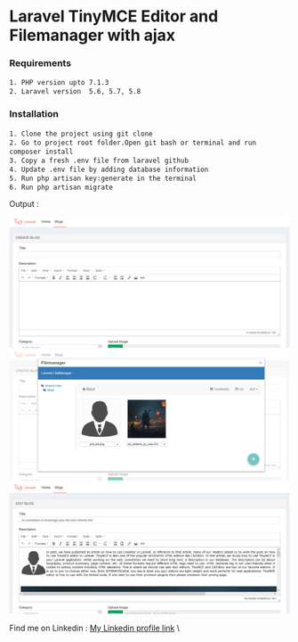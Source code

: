 # Laravel TinyMCE Editor and Filemanager with ajax


### Requirements

    1. PHP version upto 7.1.3    
    2. Laravel version  5.6, 5.7, 5.8

### Installation

    1. Clone the project using git clone   
    2. Go to project root folder.Open git bash or terminal and run  composer install   
    3. Copy a fresh .env file from laravel github    
    4. Update .env file by adding database information    
    5. Run php artisan key:generate in the terminal    
    6. Run php artisan migrate      
    

     
Output : 

![alt text](./public/assets/images/screenshot/create.png)
![alt text](./public/assets/images/screenshot/file.png)
![alt text](./public/assets/images/screenshot/edit.png)

 Find me on  Linkedin  : [My Linkedin profile  link](https://www.linkedin.com/in/monjur-morshed-riyadh-6aaba465/)  \
